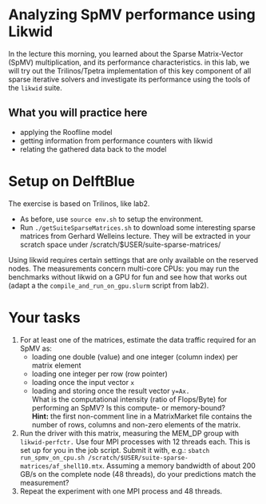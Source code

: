 # Analyzing SpMV performance using Likwid

In the lecture this morning, you learned about the Sparse Matrix-Vector (SpMV) multiplication, and its
performance characteristics. in this lab, we will try out the Trilinos/Tpetra implementation of this key component
of all sparse iterative solvers and investigate its performance using the tools of the ``likwid`` suite.

## What you will practice here

- applying the Roofline model
- getting information from performance counters with likwid
- relating the gathered data back to the model

# Setup on DelftBlue

The exercise is based on Trilinos, like lab2.
- As before, use ``source env.sh`` to setup the environment.
- Run ``./getSuiteSparseMatrices.sh`` to download some interesting sparse matrices from Gerhard Welleins lecture.
They will be extracted in your scratch space under /scratch/$USER/suite-sparse-matrices/

Using likwid requires certain settings that are only available on the reserved nodes. The measurements
concern multi-core CPUs: you may run the benchmarks without likwid on a GPU for fun and see how that works out
(adapt a the ``compile_and_run_on_gpu.slurm`` script from lab2).

# Your tasks

1. For at least one of the matrices, estimate the data traffic required for an SpMV as:
    - loading one double (value) and one integer (column index) per matrix element
    - loading one integer per row (row pointer)
    - loading once the input vector `x`
    - loading and storing once the result vector `y=Ax.`  
    What is the computational intensity (ratio of Flops/Byte) for performing an SpMV? Is this compute- or memory-bound?  
    **Hint:** the first non-comment line in a MatrixMarket file contains the number of rows, columns and non-zero elements of the matrix.
1. Run the driver with this matrix, measuring the MEM_DP group with ``likwid-perfctr.``
   Use four MPI processes with 12 threads each.
   This is set up for you in the job script. Submit it with, e.g.: ``sbatch run_spmv_on_cpu.sh /scratch/$USER/suite-sparse-matrices/af_shell10.mtx``.
   Assuming a memory bandwidth of about 200 GB/s on the complete node (48 threads), do your predictions match the measurement?
2. Repeat the experiment with one MPI process and 48 threads.

